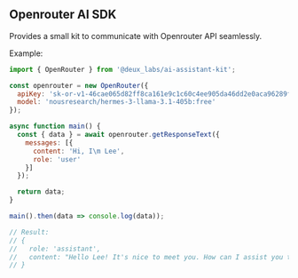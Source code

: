 ## Openrouter AI SDK

Provides a small kit to communicate with Openrouter API seamlessly.

Example:

```js
import { OpenRouter } from '@deux_labs/ai-assistant-kit';

const openrouter = new OpenRouter({
  apiKey: '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',
  model: 'nousresearch/hermes-3-llama-3.1-405b:free'
});

async function main() {
  const { data } = await openrouter.getResponseText({
    messages: [{
      content: 'Hi, I\m Lee',
      role: 'user'
    }]
  });

  return data;
}

main().then(data => console.log(data));

// Result:
// {
//   role: 'assistant',
//   content: "Hello Lee! It's nice to meet you. How can I assist you today?"
// }
```
